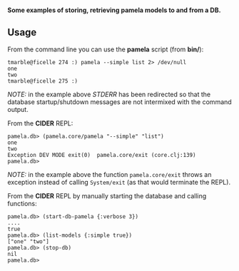 #### Some examples of storing, retrieving pamela models to and from a DB.

## Usage

From the command line you can use the **pamela** script (from **bin/**):

```
tmarble@ficelle 274 :) pamela --simple list 2> /dev/null
one
two
tmarble@ficelle 275 :)
```
*NOTE:* in the example above *STDERR* has been redirected so that the database startup/shutdown messages are not intermixed with the command output.


From the **CIDER** REPL:

```
pamela.db> (pamela.core/pamela "--simple" "list")
one
two
Exception DEV MODE exit(0)  pamela.core/exit (core.clj:139)
pamela.db>
```

*NOTE:* in the example above the function `pamela.core/exit` throws an exception instead of calling `System/exit` (as that would terminate the REPL).


From the **CIDER** REPL by manually starting the database and calling functions:

```
pamela.db> (start-db-pamela {:verbose 3})
....
true
pamela.db> (list-models {:simple true})
["one" "two"]
pamela.db> (stop-db)
nil
pamela.db>
```
